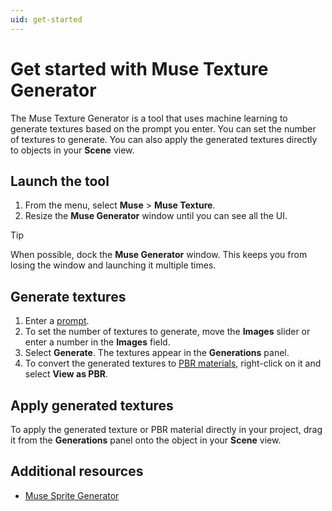 ```yaml
---
uid: get-started
---
```


# Get started with Muse Texture Generator

The Muse Texture Generator is a tool that uses machine learning to generate textures based on the prompt you enter. You can set the number of textures to generate. You can also apply the generated textures directly to objects in your **Scene** view.
## Launch the tool

1. From the menu, select **Muse** > **Muse Texture**.
2. Resize the **Muse Generator** window until you can see all the UI.

> [!TIP]
> When possible, dock the **Muse Generator** window. This keeps you from losing the window and launching it multiple times.

## Generate textures

1. Enter a [prompt](xref:write-prompt).
1. To set the number of textures to generate, move the **Images** slider or enter a number in the **Images** field.
1. Select **Generate**. The textures appear in the **Generations** panel.
1. To convert the generated textures to [PBR materials](xref:view-as-pbr), right-click on it and select **View as PBR**.

## Apply generated textures

To apply the generated texture or PBR material directly in your project, drag it from the **Generations** panel onto the object in your **Scene** view.

## Additional resources

* [Muse Sprite Generator](https://docs.unity3d.com/Packages/com.unity.muse.sprite@latest)